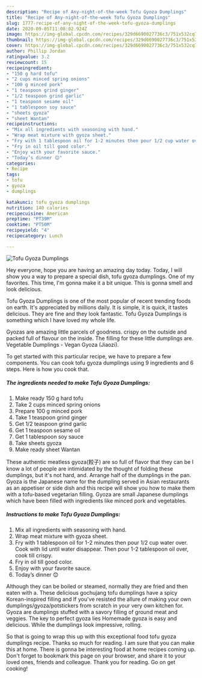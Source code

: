 ```yaml
---
description: "Recipe of Any-night-of-the-week Tofu Gyoza Dumplings"
title: "Recipe of Any-night-of-the-week Tofu Gyoza Dumplings"
slug: 1777-recipe-of-any-night-of-the-week-tofu-gyoza-dumplings
date: 2020-09-05T11:08:02.924Z
image: https://img-global.cpcdn.com/recipes/329d6690027736c3/751x532cq70/tofu-gyoza-dumplings-recipe-main-photo.jpg
thumbnail: https://img-global.cpcdn.com/recipes/329d6690027736c3/751x532cq70/tofu-gyoza-dumplings-recipe-main-photo.jpg
cover: https://img-global.cpcdn.com/recipes/329d6690027736c3/751x532cq70/tofu-gyoza-dumplings-recipe-main-photo.jpg
author: Phillip Jordan
ratingvalue: 3.2
reviewcount: 15
recipeingredient:
- "150 g hard tofu"
- "2 cups minced spring onions"
- "100 g minced pork"
- "1 teaspoon grind ginger"
- "1/2 teaspoon grind garlic"
- "1 teaspoon sesame oil"
- "1 tablespoon soy sauce"
- "sheets gyoza"
- "sheet Wantan"
recipeinstructions:
- "Mix all ingredients with seasoning with hand."
- "Wrap meat mixture with gyoza sheet."
- "Fry with 1 tablespoon oil for 1-2 minutes then pour 1/2 cup water over. Cook with lid until water disappear. Then pour 1-2 tablespoon oil over, cook till crispy."
- "Fry in oil till good color."
- "Enjoy with your favorite sauce."
- "Today’s dinner 😊"
categories:
- Recipe
tags:
- tofu
- gyoza
- dumplings

katakunci: tofu gyoza dumplings 
nutrition: 140 calories
recipecuisine: American
preptime: "PT39M"
cooktime: "PT50M"
recipeyield: "4"
recipecategory: Lunch

---
```



![Tofu Gyoza Dumplings](https://img-global.cpcdn.com/recipes/329d6690027736c3/751x532cq70/tofu-gyoza-dumplings-recipe-main-photo.jpg)

Hey everyone, hope you are having an amazing day today. Today, I will show you a way to prepare a special dish, tofu gyoza dumplings. One of my favorites. This time, I'm gonna make it a bit unique. This is gonna smell and look delicious.

Tofu Gyoza Dumplings is one of the most popular of recent trending foods on earth. It's appreciated by millions daily. It is simple, it is quick, it tastes delicious. They are fine and they look fantastic. Tofu Gyoza Dumplings is something which I have loved my whole life.

Gyozas are amazing little parcels of goodness. crispy on the outside and packed full of flavour on the inside. The filling for these little dumplings are. Vegetable Dumplings - Vegan Gyoza (Jiaozi).


To get started with this particular recipe, we have to prepare a few components. You can cook tofu gyoza dumplings using 9 ingredients and 6 steps. Here is how you cook that.

<!--inarticleads1-->

##### The ingredients needed to make Tofu Gyoza Dumplings:

1. Make ready 150 g hard tofu
1. Take 2 cups minced spring onions
1. Prepare 100 g minced pork
1. Take 1 teaspoon grind ginger
1. Get 1/2 teaspoon grind garlic
1. Get 1 teaspoon sesame oil
1. Get 1 tablespoon soy sauce
1. Take sheets gyoza
1. Make ready sheet Wantan


These authentic meatless gyoza(餃子) are so full of flavor that they can be I know a lot of people are intimidated by the thought of folding these dumplings, but it&#39;s not hard, and. Arrange half of the dumplings in the pan. Gyoza is the Japanese name for the dumpling served in Asian restaurants as an appetiser or side dish and this recipe will show you how to make them with a tofu-based vegetarian filling. Gyoza are small Japanese dumplings which have been filled with ingredients like minced pork and vegetables. 

<!--inarticleads2-->

##### Instructions to make Tofu Gyoza Dumplings:

1. Mix all ingredients with seasoning with hand.
1. Wrap meat mixture with gyoza sheet.
1. Fry with 1 tablespoon oil for 1-2 minutes then pour 1/2 cup water over. Cook with lid until water disappear. Then pour 1-2 tablespoon oil over, cook till crispy.
1. Fry in oil till good color.
1. Enjoy with your favorite sauce.
1. Today’s dinner 😊


Although they can be boiled or steamed, normally they are fried and then eaten with a. These delicious gochujang tofu dumplings have a spicy Korean-inspired filling and If you&#39;ve resisted the allure of making your own dumplings/gyoza/potstickers from scratch in your very own kitchen for. Gyoza are dumplings stuffed with a savory filling of ground meat and veggies. The key to perfect gyoza lies Homemade gyoza is easy and delicious. While the dumplings look impressive, rolling. 

So that is going to wrap this up with this exceptional food tofu gyoza dumplings recipe. Thanks so much for reading. I am sure that you can make this at home. There is gonna be interesting food at home recipes coming up. Don't forget to bookmark this page on your browser, and share it to your loved ones, friends and colleague. Thank you for reading. Go on get cooking!

